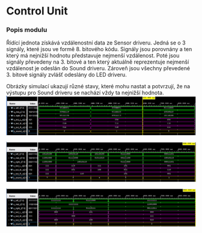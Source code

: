   # Control Unit
  ### Popis modulu 
Řídící jednota získává vzdálenostní data ze Sensor driveru. Jedná se o 3 signály, které jsou ve formě 8. bitového kódu. Signály jsou porovnány a ten který má nejnižší hodnotu představuje nejmenší vzdálenost. Poté jsou signály převedeny na 3. bitové a ten který aktuálně reprezentuje nejmenší vzdálenost je odeslán do Sound driveru. Zároveň jsou všechny převedené 3. bitové signály zvlášť odeslány do LED driveru.
  
Obrázky simulací ukazují různé stavy, které mohu nastat a potvrzují, že na výstupu pro Sound driveru se nachází vždy ta nejnižší hodnota.
  ![Obr1](Img/Obr1.png)
  
  ![Obr2](Img/Obr2.png)
  
  ![Obr3](Img/Obr3.png)

